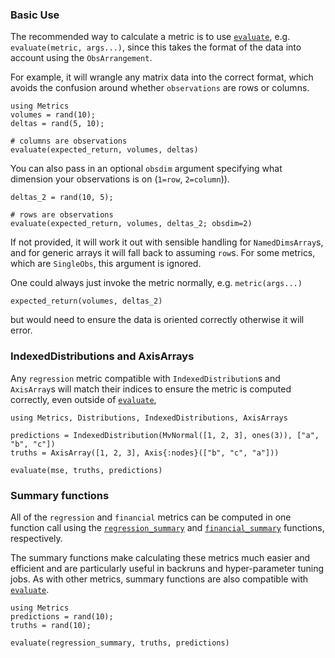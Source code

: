 ### Basic Use

The recommended way to calculate a metric is to use [`evaluate`](@ref), e.g. `evaluate(metric, args...)`, since this takes the format of the data into account using the `ObsArrangement`.

For example, it will wrangle any matrix data into the correct format, which avoids the confusion around whether `observations` are rows or columns.

```@example evaluate
using Metrics
volumes = rand(10);
deltas = rand(5, 10);

# columns are observations
evaluate(expected_return, volumes, deltas)
```

You can also pass in an optional `obsdim` argument specifying what dimension your observations is on (`1=row`, `2=column`)).

```@example evaluate
deltas_2 = rand(10, 5);

# rows are observations
evaluate(expected_return, volumes, deltas_2; obsdim=2)
```

If not provided, it will work it out with sensible handling for `NamedDimsArray`s, and for generic arrays it will fall back to assuming `row`s.
For some metrics, which are `SingleObs`, this argument is ignored.

One could always just invoke the metric normally, e.g. `metric(args...)`

```@example evaluate
expected_return(volumes, deltas_2)
```

but would need to ensure the data is oriented correctly otherwise it will error.


### IndexedDistributions and AxisArrays

Any `regression` metric compatible with `IndexedDistribution`s and `AxisArray`s will match their indices to ensure the metric is computed correctly, even outside of [`evaluate`](@ref),

```@example
using Metrics, Distributions, IndexedDistributions, AxisArrays

predictions = IndexedDistribution(MvNormal([1, 2, 3], ones(3)), ["a", "b", "c"])
truths = AxisArray([1, 2, 3], Axis{:nodes}(["b", "c", "a"]))

evaluate(mse, truths, predictions)
```

### Summary functions

All of the `regression` and `financial` metrics can be computed in one function call using the [`regression_summary`](@ref) and [`financial_summary`](@ref) functions, respectively.


The summary functions make calculating these metrics much easier and efficient and are particularly useful in backruns and hyper-parameter tuning jobs.
As with other metrics, summary functions are also compatible with [`evaluate`](@ref).

```@example summary
using Metrics
predictions = rand(10);
truths = rand(10);

evaluate(regression_summary, truths, predictions)
```
